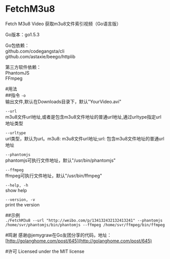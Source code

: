 # FetchM3u8
Fetch M3u8 Video 获取m3u8文件索引视频（Go语言版）

Go版本：go1.5.3  

Go包依赖：  
github.com/codegangsta/cli  
github.com/astaxie/beego/httplib

第三方软件依赖：  
PhantomJS  
FFmpeg  

#用法  
##指令
`-o`  
输出文件,默认在Downloads目录下，默认"YourVideo.avi"  

`--url`  
m3u8文件url地址,或者是包含m3u8文件地址的普通url地址,通过urltype指定url地址类型  

`--urltype`  
url类型，默认为url。m3u8:  m3u8文件url地址;url:  包含m3u8文件地址的普通url地址  

`--phantomjs`  
phantomjs可执行文件地址，默认"/usr/bin/phantomjs"  

`--ffmpeg`  
ffmpeg可执行文件地址，默认"/usr/bin/ffmpeg"  

`--help, -h`  
show help  

`--version, -v`  
print the version  

##示例  
`./FetchM3u8 --url "http://weibo.com/p/134132432132413241" --phantomjs /home/svr/phantomjs/bin/phantomjs --ffmpeg /home/svr/ffmpeg/bin/ffmpeg`  

#鸣谢
感谢@jemygraw在Go友团分享的代码，地址：[http://golanghome.com/post/645](http://golanghome.com/post/645)

#许可
Licensed under the MIT license
